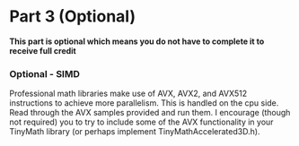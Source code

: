 # Part 3 (Optional)

**This part is optional which means you do not have to complete it to receive full credit**


### Optional - SIMD

Professional math libraries make use of AVX, AVX2, and AVX512 instructions to achieve more parallelism. This is handled on the cpu side. Read through the AVX samples provided and run them. I encourage (though not required) you to try to include some of the AVX functionality in your TinyMath library (or perhaps implement TinyMathAccelerated3D.h).

